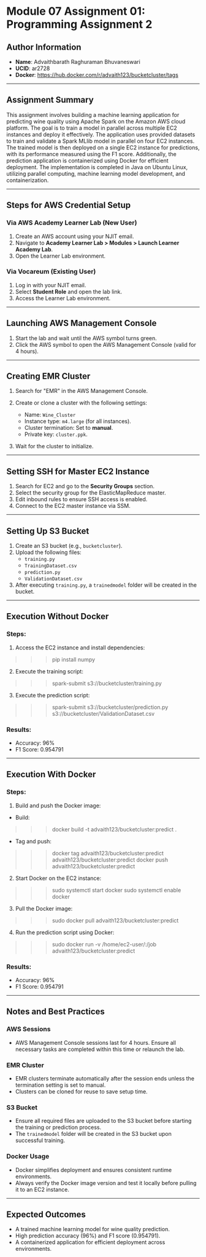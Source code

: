 # Module 07 Assignment 01: Programming Assignment 2

## Author Information
- **Name**: Advaithbarath Raghuraman Bhuvaneswari
- **UCID**: ar2728
- **Docker**: https://hub.docker.com/r/advaith123/bucketcluster/tags

---

## Assignment Summary
This assignment involves building a machine learning application for predicting wine quality using Apache Spark on the Amazon AWS cloud platform. The goal is to train a model in parallel across multiple EC2 instances and deploy it effectively. The application uses provided datasets to train and validate a Spark MLlib model in parallel on four EC2 instances. The trained model is then deployed on a single EC2 instance for predictions, with its performance measured using the F1 score. Additionally, the prediction application is containerized using Docker for efficient deployment. The implementation is completed in Java on Ubuntu Linux, utilizing parallel computing, machine learning model development, and containerization.

---

## Steps for AWS Credential Setup

### Via AWS Academy Learner Lab (New User)
1. Create an AWS account using your NJIT email.
2. Navigate to **Academy Learner Lab > Modules > Launch Learner Academy Lab**.
3. Open the Learner Lab environment.

### Via Vocareum (Existing User)
1. Log in with your NJIT email.
2. Select **Student Role** and open the lab link.
3. Access the Learner Lab environment.

---

## Launching AWS Management Console
1. Start the lab and wait until the AWS symbol turns green.
2. Click the AWS symbol to open the AWS Management Console (valid for 4 hours).

---

## Creating EMR Cluster
1. Search for "EMR" in the AWS Management Console.
2. Create or clone a cluster with the following settings:
   - Name: `Wine_Cluster`
   - Instance type: `m4.large` (for all instances).
   - Cluster termination: Set to **manual**.
   - Private key: `cluster.ppk`.

3. Wait for the cluster to initialize.

---

## Setting SSH for Master EC2 Instance
1. Search for EC2 and go to the **Security Groups** section.
2. Select the security group for the ElasticMapReduce master.
3. Edit inbound rules to ensure SSH access is enabled.
4. Connect to the EC2 master instance via SSM.

---

## Setting Up S3 Bucket
1. Create an S3 bucket (e.g., `bucketcluster`).
2. Upload the following files:
   - `training.py`
   - `TrainingDataset.csv`
   - `prediction.py`
   - `ValidationDataset.csv`
3. After executing `training.py`, a `trainedmodel` folder will be created in the bucket.

---

## Execution Without Docker

### Steps:
1. Access the EC2 instance and install dependencies:
>>> pip install numpy

2. Execute the training script:
>>> spark-submit s3://bucketcluster/training.py

3. Execute the prediction script:
>>> spark-submit s3://bucketcluster/prediction.py s3://bucketcluster/ValidationDataset.csv


### Results:
- Accuracy: 96%
- F1 Score: 0.954791

---

## Execution With Docker

### Steps:
1. Build and push the Docker image:
- Build:

>>> docker build -t advaith123/bucketcluster:predict .

- Tag and push:

>>>  docker tag advaith123/bucketcluster:predict advaith123/bucketcluster:predict
>>>  docker push advaith123/bucketcluster:predict

2. Start Docker on the EC2 instance:
>>> sudo systemctl start docker sudo systemctl enable docker

3. Pull the Docker image:
>>> sudo docker pull advaith123/bucketcluster:predict

4. Run the prediction script using Docker:
>>> sudo docker run -v /home/ec2-user/:/job advaith123/bucketcluster:predict


### Results:
- Accuracy: 96%
- F1 Score: 0.954791

---

## Notes and Best Practices

### AWS Sessions
- AWS Management Console sessions last for 4 hours. Ensure all necessary tasks are completed within this time or relaunch the lab.

### EMR Cluster
- EMR clusters terminate automatically after the session ends unless the termination setting is set to manual.
- Clusters can be cloned for reuse to save setup time.

### S3 Bucket
- Ensure all required files are uploaded to the S3 bucket before starting the training or prediction process.
- The `trainedmodel` folder will be created in the S3 bucket upon successful training.

### Docker Usage
- Docker simplifies deployment and ensures consistent runtime environments.
- Always verify the Docker image version and test it locally before pulling it to an EC2 instance.

---

## Expected Outcomes
- A trained machine learning model for wine quality prediction.
- High prediction accuracy (96%) and F1 score (0.954791).
- A containerized application for efficient deployment across environments.

